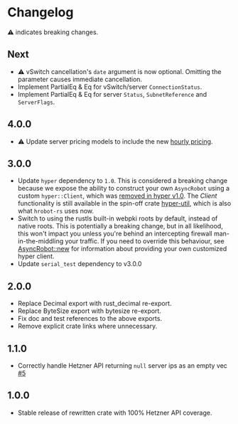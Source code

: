 # Changelog

⚠️ indicates breaking changes.

## Next
* ⚠️ vSwitch cancellation's `date` argument is now optional. Omitting the parameter causes immediate cancellation.
* Implement PartialEq & Eq for vSwitch/server `ConnectionStatus`.
* Implement PartialEq & Eq for server `Status`, `SubnetReference` and `ServerFlags`.

## 4.0.0

* ⚠️ Update server pricing models to include the new [hourly pricing](https://docs.hetzner.com/general/others/new-billing-model/).

## 3.0.0

* Update `hyper` dependency to `1.0`. This is considered a breaking change because we expose the ability to
    construct your own `AsyncRobot` using a custom `hyper::Client`, which was [removed in hyper v1.0](https://hyper.rs/guides/1/upgrading/).
    The *Client* functionality is still available in the spin-off crate [hyper-util](https://github.com/hyperium/hyper-util),
    which is also what `hrobot-rs` uses now.
* Switch to using the rustls built-in webpki roots by default, instead of native roots. This is potentially a breaking change,
    but in all likelihood, this won't impact you unless you're behind an intercepting firewall man-in-the-middling your traffic.
    If you need to override this behaviour, see [AsyncRobot::new](https://docs.rs/hrobot/3.0.0/hrobot/struct.AsyncRobot.html#method.new)
    for information about providing your own customized hyper client.
* Update `serial_test` dependency to v3.0.0

## 2.0.0

* Replace Decimal export with rust_decimal re-export.
* Replace ByteSize export with bytesize re-export.
* Fix doc and test references to the above exports.
* Remove explicit crate links where unnecessary.

## 1.1.0

* Correctly handle Hetzner API returning `null` server ips as an empty vec [#5](https://github.com/MathiasPius/hrobot-rs/issues/5)

## 1.0.0

* Stable release of rewritten crate with 100% Hetzner API coverage.